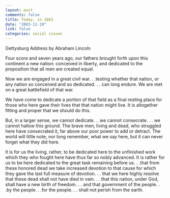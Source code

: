 ```yaml
--- 
layout: post
comments: false
title: Today, in 1863
date: "2003-11-19"
link: false
categories: social issues
---
```

Gettysburg Address
by Abraham Lincoln

Four score and seven years ago, our fathers brought forth upon this continent a new nation:  conceived in liberty, and dedicated to the proposition that all men are created equal.

Now we are engaged in a great civil war. . .testing whether that nation, or any nation so conceived and so dedicated. . . can long endure.  We are met on a great battlefield of that war.

We have come to dedicate a portion of that field as a final resting place for those who here gave their lives that that nation might live. It is altogether fitting and proper that we should do this.

But, in a larger sense, we cannot dedicate. . .we cannot consecrate. . . we cannot hallow this ground.  The brave men, living and dead, who struggled here have consecrated it, far above our poor power to add or detract.  The world will little note, nor long remember, what we say here, but it can never forget what they did here.

It is for us the living, rather, to be dedicated here to the unfinished work which they who fought here have thus far so nobly advanced. It is rather for us to be here dedicated to the great task remaining before us. . .that from these honored dead we take increased devotion to that cause for which they gave the last full measure of devotion. . . that we here highly resolve that these dead shall not have died in vain. . . that this nation, under God, shall have a new birth of freedom. . . and that government of the people. . .by the people. . .for the people. . . shall not perish from the earth.
